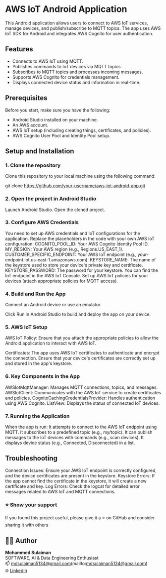 # AWS IoT Android Application

This Android application allows users to connect to AWS IoT services, manage devices, and publish/subscribe to MQTT topics. The app uses AWS IoT SDK for Android and integrates AWS Cognito for user authentication.

## Features

- Connects to AWS IoT using MQTT.
- Publishes commands to IoT devices via MQTT topics.
- Subscribes to MQTT topics and processes incoming messages.
- Supports AWS Cognito for credentials management.
- Displays connected device status and information in real-time.

## Prerequisites

Before you start, make sure you have the following:

- Android Studio installed on your machine.
- An AWS account.
- AWS IoT setup (including creating things, certificates, and policies).
- AWS Cognito User Pool and Identity Pool setup.

## Setup and Installation

### 1. Clone the repository

Clone this repository to your local machine using the following command:

git clone https://github.com/your-username/aws-iot-android-app.git
### 2. Open the project in Android Studio
Launch Android Studio.
Open the cloned project.

### 3. Configure AWS Credentials
You need to set up AWS credentials and IoT configurations for the application.
Replace the placeholders in the code with your own AWS IoT configuration:
COGNITO_POOL_ID: Your AWS Cognito Identity Pool ID.
MY_REGION: Your AWS region (e.g., Regions.US_EAST_1).
CUSTOMER_SPECIFIC_ENDPOINT: Your AWS IoT endpoint (e.g., your-endpoint.iot.us-east-1.amazonaws.com).
KEYSTORE_NAME: The name of the keystore used to store your device's private key and certificate.
KEYSTORE_PASSWORD: The password for your keystore.
You can find the IoT endpoint in the AWS IoT Console.
Set up AWS IoT policies for your devices (attach appropriate policies for MQTT access).

### 4. Build and Run the App
Connect an Android device or use an emulator.

Click Run in Android Studio to build and deploy the app on your device.

### 5. AWS IoT Setup
AWS IoT Policy: Ensure that you attach the appropriate policies to allow the Android application to interact with AWS IoT.

Certificates: The app uses AWS IoT certificates to authenticate and encrypt the connection. Ensure that your device's certificates are correctly set up and stored in the app's keystore.

### 6. Key Components in the App
AWSIotMqttManager: Manages MQTT connections, topics, and messages.
AWSIotClient: Communicates with the AWS IoT service to create certificates and policies.
CognitoCachingCredentialsProvider: Handles authentication using AWS Cognito.
ListView: Displays the status of connected IoT devices.

### 7. Running the Application
When the app is run:
It attempts to connect to the AWS IoT endpoint using MQTT.
It subscribes to a predefined topic (e.g., my/topic).
It can publish messages to the IoT devices with commands (e.g., scan devices).
It displays device status (e.g., Connected, Disconnected) in a list.

## Troubleshooting
Connection Issues: Ensure your AWS IoT endpoint is correctly configured, and the device certificates are present in the keystore.
Keystore Errors: If the app cannot find the certificate in the keystore, it will create a new certificate and key.
Log Errors: Check the logcat for detailed error messages related to AWS IoT and MQTT connections.


### ⭐️ Show your support

If you found this project useful, please give it a ⭐️ on GitHub and consider sharing it with others

## 🧑‍💻 Author

**Mohammed Sulaiman**  
SOFTWARE, AI & Data Engineering Enthusiast  
📫 mdsulaiman5134@gmail.com(mailto:mdsulaiman5134@gmail.com)  
🌐 [LinkedIn](https://www.linkedin.com/in/mohammed-sulaiman-23a10021b)
